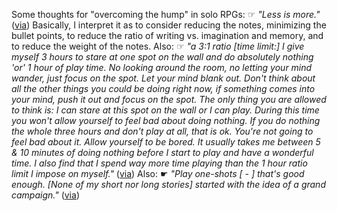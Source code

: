 Some thoughts for "overcoming the hump" in solo RPGs:
☞ _"Less is more."_
([via](https://old.reddit.com/r/Ironsworn/comments/1ei6388/how_do_you_make_journaling_feel_like_play/lg5d1ol/))
Basically, I interpret it as to consider reducing the notes,
minimizing the bullet points,
to reduce the ratio of writing vs. imagination and memory,
and to reduce the weight of the notes.
Also:
☞ _"a 3:1 ratio \[time limit:]
I give myself 3 hours to stare at one spot on the wall and do absolutely nothing 'or' 1 hour of play time.
No looking around the room, no letting your mind wander, just focus on the spot. Let your mind blank out. Don't think about all the other things you could be doing right now, if something comes into your mind, push it out and focus on the spot. The only thing you are allowed to think is: I can stare at this spot on the wall or I can play.
During this time you won't allow yourself to feel bad about doing nothing. If you do nothing the whole three hours and don't play at all, that is ok. You're not going to feel bad about it. Allow yourself to be bored.
It usually takes me between 5 & 10 minutes of doing nothing before I start to play and have a wonderful time. I also find that I spend way more time playing than the 1 hour ratio limit I impose on myself."_
([via](https://old.reddit.com/r/Solo_Roleplaying/comments/1efqt0e/how_do_i_get_over_the_hump_and_actually_play/lfx9esa/))
Also:
☛ _"Play one-shots \[ - ] that's good enough. \[None of my short nor long stories] started with the idea of a grand campaign."_
([via](https://old.reddit.com/r/Solo_Roleplaying/comments/1efqt0e/how_do_i_get_over_the_hump_and_actually_play/lfn36jx/))
